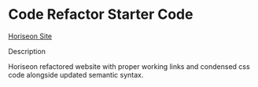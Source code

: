 # Code Refactor Starter Code

[Horiseon Site ](https://cariasj.github.io/Challenge1-Refactor/)


Description 
<p>
Horiseon refactored website with proper working links and condensed css code alongside updated semantic syntax.  
</p>
